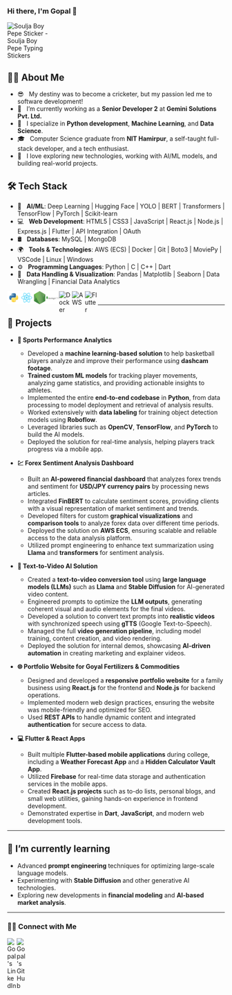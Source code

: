 ### Hi there, I'm Gopal 👋

<img src="https://c.tenor.com/itjFesV8_RUAAAAi/soulja-boy-pepe.gif" width="125" height="125" alt="Soulja Boy Pepe Sticker - Soulja Boy Pepe Typing Stickers" style="max-width: 104px; background-color: unset; margin: 8px;">

<h2> 👩‍💻 About Me </h2>

- 😎 &nbsp; My destiny was to become a cricketer, but my passion led me to software development!
- 🤩 &nbsp; I’m currently working as a **Senior Developer 2** at **Gemini Solutions Pvt. Ltd.**
- 🧠 &nbsp; I specialize in **Python development**, **Machine Learning**, and **Data Science**.
- 🎓 &nbsp; Computer Science graduate from **NIT Hamirpur**, a self-taught full-stack developer, and a tech enthusiast.
- 🚀 &nbsp; I love exploring new technologies, working with AI/ML models, and building real-world projects.

<h2>🛠 Tech Stack</h2>

- 🔧 &nbsp; **AI/ML**: Deep Learning | Hugging Face | YOLO | BERT | Transformers | TensorFlow | PyTorch | Scikit-learn
- 💻 &nbsp; **Web Development**: HTML5 | CSS3 | JavaScript | React.js | Node.js | Express.js | Flutter | API Integration | OAuth
- 🛢 &nbsp; **Databases**: MySQL | MongoDB
- 🌍 &nbsp; **Tools & Technologies**: AWS (ECS) | Docker | Git | Boto3 | MoviePy | VSCode | Linux | Windows
- ⚙️ &nbsp; **Programming Languages**: Python | C | C++ | Dart
- 💾 &nbsp; **Data Handling & Visualization**: Pandas | Matplotlib | Seaborn | Data Wrangling | Financial Data Analytics

<img align="left" alt="Python" width="30px" src="https://raw.githubusercontent.com/github/explore/80688e429a7d4ef2fca1e82350fe8e3517d3494d/topics/python/python.png" />
<img align="left" alt="React" width="30px" src="https://raw.githubusercontent.com/github/explore/80688e429a7d4ef2fca1e82350fe8e3517d3494d/topics/react/react.png" />
<img align="left" alt="Node.js" width="30px" src="https://raw.githubusercontent.com/github/explore/80688e429a7d4ef2fca1e82350fe8e3517d3494d/topics/nodejs/nodejs.png" />
<img align="left" alt="MongoDB" width="30px" src="https://raw.githubusercontent.com/github/explore/80688e429a7d4ef2fca1e82350fe8e3517d3494d/topics/mongodb/mongodb.png" />
<img align="left" alt="Docker" width="30px" src="https://w7.pngwing.com/pngs/34/543/png-transparent-docker-plain-wordmark-logo-icon-thumbnail.png" />
<img align="left" alt="AWS" width="30px" src="https://www.pngall.com/wp-content/uploads/13/AWS-Logo-PNG-File.png" />
<img align="left" alt="Flutter" width="30px" src="https://w7.pngwing.com/pngs/537/866/png-transparent-flutter-hd-logo.png" />

<br />

---

<h2> 🚀 Projects </h2>

- **🏀 Sports Performance Analytics**  
  - Developed a **machine learning-based solution** to help basketball players analyze and improve their performance using **dashcam footage**.
  - **Trained custom ML models** for tracking player movements, analyzing game statistics, and providing actionable insights to athletes.
  - Implemented the entire **end-to-end codebase** in **Python**, from data processing to model deployment and retrieval of analysis results.
  - Worked extensively with **data labeling** for training object detection models using **Roboflow**.
  - Leveraged libraries such as **OpenCV**, **TensorFlow**, and **PyTorch** to build the AI models.
  - Deployed the solution for real-time analysis, helping players track progress via a mobile app.

- **💹 Forex Sentiment Analysis Dashboard**  
  - Built an **AI-powered financial dashboard** that analyzes forex trends and sentiment for **USD/JPY currency pairs** by processing news articles.
  - Integrated **FinBERT** to calculate sentiment scores, providing clients with a visual representation of market sentiment and trends.
  - Developed filters for custom **graphical visualizations** and **comparison tools** to analyze forex data over different time periods.
  - Deployed the solution on **AWS ECS**, ensuring scalable and reliable access to the data analysis platform.
  - Utilized prompt engineering to enhance text summarization using **Llama** and **transformers** for sentiment analysis.

- **🎥 Text-to-Video AI Solution**  
  - Created a **text-to-video conversion tool** using **large language models (LLMs)** such as **Llama** and **Stable Diffusion** for AI-generated video content.
  - Engineered prompts to optimize the **LLM outputs**, generating coherent visual and audio elements for the final videos.
  - Developed a solution to convert text prompts into **realistic videos** with synchronized speech using **gTTS** (Google Text-to-Speech).
  - Managed the full **video generation pipeline**, including model training, content creation, and video rendering.
  - Deployed the solution for internal demos, showcasing **AI-driven automation** in creating marketing and explainer videos.

- **🌐 Portfolio Website for Goyal Fertilizers & Commodities**  
  - Designed and developed a **responsive portfolio website** for a family business using **React.js** for the frontend and **Node.js** for backend operations.
  - Implemented modern web design practices, ensuring the website was mobile-friendly and optimized for SEO.
  - Used **REST APIs** to handle dynamic content and integrated **authentication** for secure access to data.

- **💻 Flutter & React Apps**  
  - Built multiple **Flutter-based mobile applications** during college, including a **Weather Forecast App** and a **Hidden Calculator Vault App**.
  - Utilized **Firebase** for real-time data storage and authentication services in the mobile apps.
  - Created **React.js projects** such as to-do lists, personal blogs, and small web utilities, gaining hands-on experience in frontend development.
  - Demonstrated expertise in **Dart**, **JavaScript**, and modern web development tools.


---

<h2> 🌱 I’m currently learning </h2>

- Advanced **prompt engineering** techniques for optimizing large-scale language models.
- Experimenting with **Stable Diffusion** and other generative AI technologies.
- Exploring new developments in **financial modeling** and **AI-based market analysis**.

---

<h3> 🤝🏻 Connect with Me </h3>
<a href="https://www.linkedin.com/in/gopal911/">
  <img align="left" alt="Gopal's LinkedIn" width="22px" src="https://cdn.jsdelivr.net/npm/simple-icons@v3/icons/linkedin.svg" />
</a>
<a href="https://github.com/gopal-goyal">
  <img align="left" alt="Gopal's GitHub" width="22px" src="https://cdn.jsdelivr.net/npm/simple-icons@v3/icons/github.svg" />
</a>

<br />

